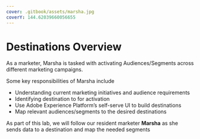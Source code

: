 ```yaml
---
cover: .gitbook/assets/marsha.jpg
coverY: 144.62039660056655
---
```


# Destinations Overview

As a marketer, Marsha is tasked with activating Audiences/Segments across different marketing campaigns.

Some key responsibilities of Marsha include&#x20;

* Understanding current marketing initiatives and audience requirements
* Identifying destination to for activation
* Use Adobe Experience Platform’s self-serve UI to build destinations
* Map relevant audiences/segments to the desired destinations

As part of this lab, we will follow our resident marketer **Marsha** as she sends data to a destination and map the needed segments
